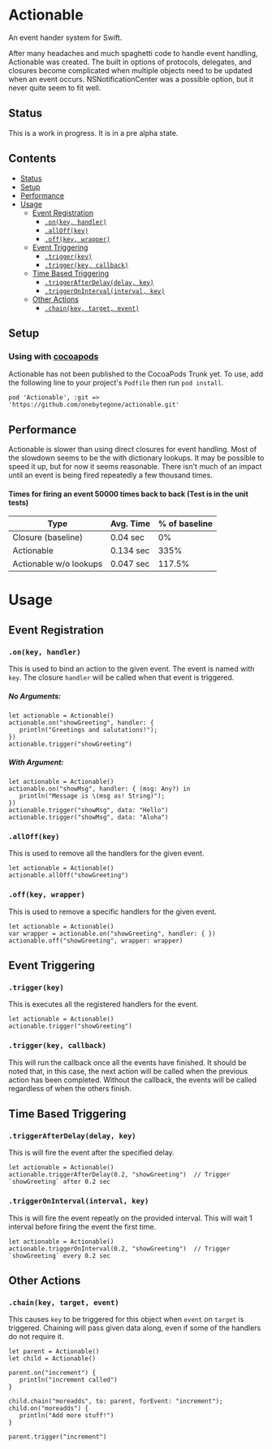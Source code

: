 # Actionable
An event hander system for Swift.

After many headaches and much spaghetti code to handle event handling, Actionable was created. The built in options of protocols, delegates, and closures become complicated when multiple objects need to be updated when an event occurs. NSNotificationCenter was a possible option, but it never quite seem to fit well.



## Status

This is a work in progress. It is in a pre alpha state.



## Contents ##

- [Status](#status)
- [Setup](#setup)
- [Performance](#performance)
- [Usage](#usage)
  - [Event Registration](#event-registration)
    - [`.on(key, handler)`](#onkey-handler)
    - [`.allOff(key)`](#allOffkey)
    - [`.off(key, wrapper)`](#offkey-wrapper)
  - [Event Triggering](#event-triggering)
    - [`.trigger(key)`](#triggerkey)
    - [`.trigger(key, callback)`](#triggerkey-callback)
  - [Time Based Triggering](#time-based-triggering)
    - [`.triggerAfterDelay(delay, key)`](#triggerAfterDelaydelay-key)
    - [`.triggerOnInterval(interval, key)`](#triggerOnIntervalinterval-key)
  - [Other Actions](#other-actions)
    - [`.chain(key, target, event)`](#chainkey-target-event)



## Setup

### Using with [cocoapods](http://cocoapods.org/)

Actionable has not been published to the CocoaPods Trunk yet. To use, add the following line to your project's `Podfile` then run `pod install`.

```
pod 'Actionable', :git => 'https://github.com/onebytegone/actionable.git'
```



## Performance
Actionable is slower than using direct closures for event handling. Most of the slowdown seems to be the with dictionary lookups. It may be possible to speed it up, but for now it seems reasonable. There isn't much of an impact until an event is being fired repeatedly a few thousand times.

#### Times for firing an event 50000 times back to back (Test is in the unit tests)
| Type                   | Avg. Time | % of baseline |
|------------------------|-----------|---------------|
| Closure (baseline)     | 0.04 sec  | 0%            |
| Actionable             | 0.134 sec | 335%          |
| Actionable w/o lookups | 0.047 sec | 117.5%        |



# Usage

## Event Registration

### `.on(key, handler)`

This is used to bind an action to the given event. The event is named with `key`. The closure `handler` will be called when that event is triggered.

##### No Arguments:
```
let actionable = Actionable()
actionable.on("showGreeting", handler: {
   println("Greetings and salutations!");
})
actionable.trigger("showGreeting")
```

##### With Argument:
```
let actionable = Actionable()
actionable.on("showMsg", handler: { (msg: Any?) in
   println("Message is \(msg as! String)");
})
actionable.trigger("showMsg", data: "Hello")
actionable.trigger("showMsg", data: "Aloha")
```

### `.allOff(key)`

This is used to remove all the handlers for the given event.

```
let actionable = Actionable()
actionable.allOff("showGreeting")
```

### `.off(key, wrapper)`

This is used to remove a specific handlers for the given event.

```
let actionable = Actionable()
var wrapper = actionable.on("showGreeting", handler: { })
actionable.off("showGreeting", wrapper: wrapper)
```


## Event Triggering

### `.trigger(key)`

This is executes all the registered handlers for the event.

```
let actionable = Actionable()
actionable.trigger("showGreeting")
```

### `.trigger(key, callback)`

This will run the callback once all the events have finished. It should be noted that, in this case, the next action will be called when the previous action has been completed. Without the callback, the events will be called regardless of when the others finish.


## Time Based Triggering

### `.triggerAfterDelay(delay, key)`

This is will fire the event after the specified delay.

```
let actionable = Actionable()
actionable.triggerAfterDelay(0.2, "showGreeting")  // Trigger `showGreeting` after 0.2 sec
```

### `.triggerOnInterval(interval, key)`

This is will fire the event repeatly on the provided interval. This will wait 1 interval before firing the event the first time.

```
let actionable = Actionable()
actionable.triggerOnInterval(0.2, "showGreeting")  // Trigger `showGreeting` every 0.2 sec
```


## Other Actions

### `.chain(key, target, event)`

This causes `key` to be triggered for this object when `event` on `target` is triggered. Chaining will pass given data along, even if some of the handlers do not require it.

```
let parent = Actionable()
let child = Actionable()

parent.on("increment") {
   println("increment called")
}

child.chain("moreadds", to: parent, forEvent: "increment");
child.on("moreadds") {
   println("Add more stuff!")
}

parent.trigger("increment")
```
